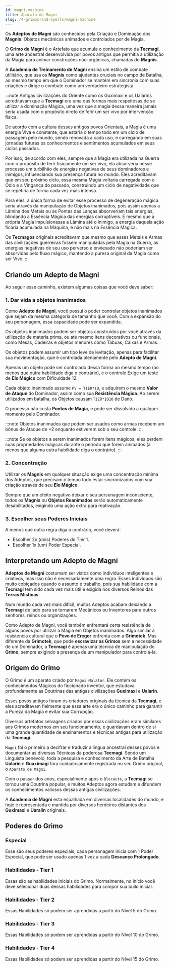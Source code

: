 ```yaml
---
id: magni-machine
title: Aparato de Magni
slug: /4-grimos-and-spells/magni-machine
---
```


<!-- Os **Adeptos de Magni** são conhecidos por serem **Tecmatas**, palavra usada no mundo das **Terras Místicas** para descrever os inventores místicos que possuem o poder de aplicar a magia aos Magnis, criando construções inanimadas que podem auxiliá-los em diversas tarefas. -->

Os **Adeptos de Magni** são conhecidos pela Criação e Dominação dos **Magnis**: Objetos mecânicos animados e controlados por de Magia.

O **Grimo de Magni** é o Artefato que acumula o conhecimento da **Tecmagi**, uma arte ancestral desenvolvida por povos antigos que permitia a utilização da Magia para animar construções não-orgânicas, chamadas de **Magnis**.

A **Academia de Treinamento de Magni** ensina um estilo de combate utilitário, que usa os **Magnis** como ajudantes cruciais no campo de Batalha, ao mesmo tempo em que o Dominador se mantém em sincronia com suas criações e dirige o combate como um verdadeiro estrategista.

:::note
Antigas civilizações do Oriente como os Guximaxi e os Ualarins acreditavam que a **Tecmagi** era uma das formas mais respeitosas de se utilizar a dominação Mágica, uma vez que a magia dessa maneira jamais seria usada com o propósito direto de ferir um ser vivo por intervenção física.

De acordo com a cultura desses antigos povos Orientais, a Magia é uma energia Viva e constante, que estaria o tempo todo em um ciclo de passagem pelo mundo, sendo renovada a cada uso, e carregando em suas jornadas futuras os conhecimentos e sentimentos acumulados em seus ciclos passados.

Por isso, de acordo com eles, sempre que a Magia era utilizada na Guerra com o propósito de ferir fisicamente um ser vivo, ela absorveria nesse processo um turbilhão de energias negativas de seus dominadores e inimigos, influenciando sua presença futura no mundo.
Eles acreditavam que em seu próximo ciclo, essa mesma Magia voltaria carregada com o Odio e a Vingança do passado, construindo um ciclo de negatividade que se repetiria de forma cada vez mais intensa.

Para eles, a única forma de evitar esse processo de degeneração mágica seria através da manipulação de Objetos inanimados, pois assim apenas a Lâmina dos Metais ou as Pontas das Lanças absorveriam tais energias, blindando a Essência Mágica das energias corruptíveis. E mesmo que a própria Magia impulsionasse a Lâmina até o inimigo, a energia daquela ação ficaria acumulada na Máquina, e não mais na Essência Mágica.

Os **Tecmagos** originais acreditavam que mesmo que esses Metais e Armas das civilizações guerreiras fossem manipuladas pela Magia na Guerra, as energias negativas de seu uso perverso e enviesado não poderiam ser absorvidas pelo fluxo mágico, mantendo a pureza original da Magia como ser Vivo.
:::

## Criando um Adepto de Magni

Ao seguir esse caminho, existem algumas coisas que você deve saber:

### 1. Dar vida a objetos inanimados

Como **Adepto de Magni**, você possui o poder controlar objetos inanimados que sejam da mesma categoria de tamanho que você. Com a expansão do seu personagem, essa capacidade pode ser expandida.

Os objetos inanimados podem ser objetos construídos por você através da utilização de materia prima, ou até mesmo itens decorativos ou funcionais, como Mesas, Cadeiras e objetos menores como Tábuas, Caixas e Armas.

Os objetos podem assumir um tipo leve de levitação, apenas para facilitar sua movimentação, que é controlada plenamente pelo **Adepto de Magni**.

Apenas um objeto pode ser controlado dessa forma ao mesmo tempo (ao menos que outra habilidade diga o contrário), e o controle Exige um teste de **Elo Mágico** com Dificuldade 12.

Cada objeto inanimado assume `PV = TIER*10`, e adquirem o mesmo **Valor de Ataque** do Dominador, assim como sua **Resistência Mágica**. Ao serem utilizados em batalha, os Objetos causam `TIER*1D10` de Dano.

O processo não custa **Pontos de Magia**, e pode ser dissolvido a qualquer momento pelo Dominador.

:::note
Objetos inanimados que podem ser usados como armas recebem um bônus de Ataque de +2 enquanto estiverem sob o seu controle.
:::

:::note
Se os objetos a serem inanimados forem itens mágicos, eles perdem suas propriedades mágicas durante o período que forem animados (a menos que alguma outra habilidade diga o contrário).
:::

### 2. Concentração

Utilizar os **Magnis** em qualquer situação exige uma concentração mínima dos Adeptos, que precisam o tempo todo estar sincronizados com sua criação através de seu **Elo Mágico**.

Sempre que um efeito negativo deixar o seu personagem inconsciente, todos os **Magnis** ou **Objetos Reanimados** serão automaticamente desabilitados, exigindo uma ação extra para reativação.

### 3. Escolher seus Poderes Iniciais

A menos que outra regra diga o contrário, você deverá:

- Escolher 2x (dois) Poderes do Tier 1.
- Escolher 1x (um) Poder Especial.

## Interpretando um Adepto de Magni

**Adeptos de Magni** costumam ser vistos como indivíduos inteligentes e criativos, mas isso não é necessariamente uma regra. Esses indivíduos são muito cobiçados quando o assunto é trabalho, pois sua habilidade com a **Tecmagi** tem sido cada vez mais útil e exigida nos diversos Reinos das **Terras Místicas**.

Num mundo cada vez mais difícil, muitos Adeptos acabam deixando a **Tecmagi** de lado para se tornarem Mecânicos ou Inventores para outros senhores, reinos ou organizações.

Como Adepto de Magni, você também enfrentará certa resistência de alguns povos por utilizar a Magia em Objetos inanimados. Algo similar à resistencia cultural que o **Povo de Eregor** enfrenta com a **Grimotek**. Mas diferente da **Grimotek**, que pode **escravizar os Grimos** sem a necessidade de um Dominador, a **Tecmagi** é apenas uma técnica de manipulação do **Grimo**, sempre exigindo a presença de um manipulador para controlá-la.

## Origem do Grimo

O Grimo é um aparato criado por `Magni Malator`. Ele contém os conhecimentos Mágicos do ficcionado inventor, que estudava profundamente as Doutrinas das antigas civilizações **Guximaxi** e **Ualarin**.

Esses povos antigos foram os criadores originais da técnica da **Tecmagi**, e eles acreditavam fielmente que essa arte era o único caminho para garantir a Pureza da Magia e evitar sua Corrupção.

Diversos artefatos selvagens criados por essas civilizações eram similares aos Grimos modernos em seu funcionamento, e guardavam dentro de si uma grande quantidade de ensinamentos e técnicas antigas para utilização da **Tecmagi**.

`Magni` foi o primeiro a decifrar e traduzir a lingua ancestral desses povos e documentar as diversas Técnicas da poderosa **Tecmagi**. Sendo um Linguista benévolo, toda a pesquisa e conhecimento da Arte de Batalha **Ualarin** e **Guaximagi** fora cuidadosamente registrada no seu Grimo original, o `Aparato de Magni`.

Com o passar dos anos, especialmente após o `Blecaute`, a **Tecmagi** se tornou uma Doutrina popular, e muitos Adeptos agora estudam e difundem os conhecimentos valiosos dessas antigas civilizações.

A **Academia de Magni** esta espalhada em diversas localidades do mundo, e hoje é representada e mantida por diversos herdeiros distantes dos **Guximaxi** e **Uaralin** originais.

## Poderes do Grimo

### Especial

Esse são seus poderes especiais, cada personagem inicia com 1 Poder Especial, que pode ser usado apenas 1 vez a cada **Descanço Prolongado**.

### Habilidades - Tier 1

Essas são as habilidades iniciais do Grimo. Normalmente, no início você deve selecionar duas dessas habilidades para compor sua build inicial.

### Habilidades - Tier 2

Essas Habilidades só podem ser aprendidas a partir do Nível 5 do Grimo.

### Habilidades - Tier 3

Essas Habilidades só podem ser aprendidas a partir do Nível 10 do Grimo.

### Habilidades - Tier 4

Essas Habilidades só podem ser aprendidas a partir do Nível 15 do Grimo.

